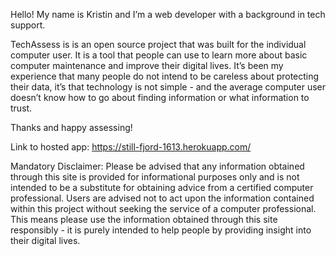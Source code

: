Hello! My name is Kristin and I’m a web developer with a background in tech support.

TechAssess is is an open source project that was built for the individual computer user. It is a tool that people can use to learn more about basic computer maintenance and improve their digital lives. It’s been my experience that many people do not intend to be careless about protecting their data, it’s that technology is not simple - and the average computer user doesn’t know how to go about finding information or what information to trust.

Thanks and happy assessing!

Link to hosted app: https://still-fjord-1613.herokuapp.com/

Mandatory Disclaimer: Please be advised that any information obtained through this site is provided for informational purposes only and is not intended to be a substitute for obtaining advice from a certified computer professional. Users are advised not to act upon the information contained within this project without seeking the service of a computer professional. This means please use the information obtained through this site responsibly - it is purely intended to help people by providing insight into their digital lives.
